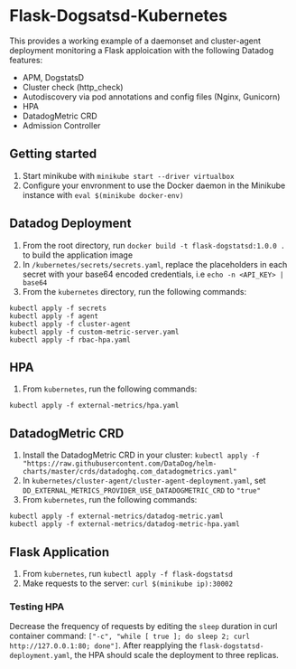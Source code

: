# Flask-Dogsatsd-Kubernetes

This provides a working example of a daemonset and cluster-agent deployment monitoring a Flask apploication with the following Datadog features:

- APM, DogstatsD
- Cluster check (http_check)
- Autodiscovery via pod annotations and config files (Nginx, Gunicorn)
- HPA 
- DatadogMetric CRD
- Admission Controller

## Getting started

1. Start minikube with `minikube start --driver virtualbox`
2. Configure your envronment to use the Docker daemon in the Minikube instance with `eval $(minikube docker-env)`

## Datadog Deployment

1. From the root directory, run `docker build -t flask-dogstatsd:1.0.0 .` to build the application image
2. In `/kubernetes/secrets/secrets.yaml`, replace the placeholders in each secret with your base64 encoded credentials, i.e `echo -n <API_KEY> | base64`
3. From the `kubernetes` directory, run the following commands:
  ```
  kubectl apply -f secrets
  kubectl apply -f agent
  kubectl apply -f cluster-agent
  kubectl apply -f custom-metric-server.yaml
  kubectl apply -f rbac-hpa.yaml
  ```
## HPA

1. From `kubernetes`, run the following commands:
  ```
  kubectl apply -f external-metrics/hpa.yaml
  ```
## DatadogMetric CRD

1. Install the DatadogMetric CRD in your cluster: `kubectl apply -f "https://raw.githubusercontent.com/DataDog/helm-charts/master/crds/datadoghq.com_datadogmetrics.yaml"`
2. In `kubernetes/cluster-agent/cluster-agent-deployment.yaml`, set `DD_EXTERNAL_METRICS_PROVIDER_USE_DATADOGMETRIC_CRD` to `"true"`
3. From `kubernetes`, run the following commands:
  ```
  kubectl apply -f external-metrics/datadog-metric.yaml 
  kubectl apply -f external-metrics/datadog-metric-hpa.yaml
  ```
## Flask Application
1. From `kubernetes`, run `kubectl apply -f flask-dogstatsd`
2. Make requests to the server: `curl $(minikube ip):30002`

### Testing HPA

Decrease the frequency of requests by editing the `sleep` duration in curl container command: `["-c", "while [ true ]; do sleep 2; curl http://127.0.0.1:80; done"]`. After reapplying the `flask-dogstatsd-deployment.yaml`, the HPA should scale the deployment to three replicas.

